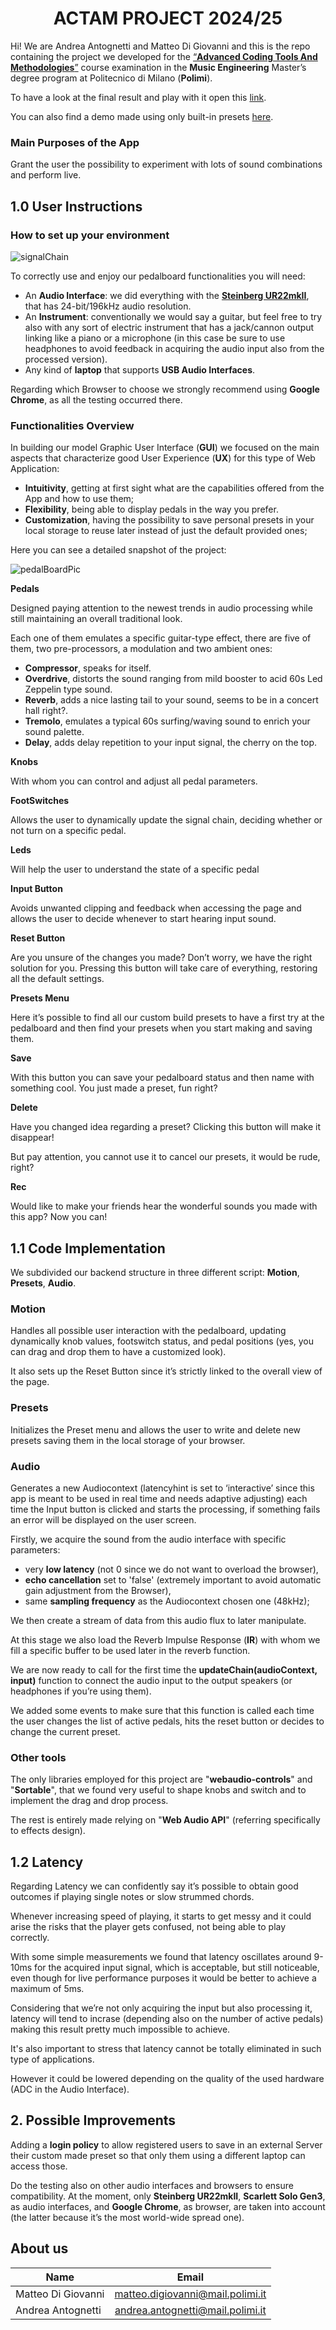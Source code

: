 <div align="center">
   
# ACTAM PROJECT 2024/25

</div>

Hi! We are Andrea Antognetti and Matteo Di Giovanni and this is the repo containing the project we developed for the [“**Advanced Coding Tools And Methodologies**”](https://www4.ceda.polimi.it/manifesti/manifesti/controller/ManifestoPublic.do?EVN_DETTAGLIO_RIGA_MANIFESTO=evento&aa=2024&k_cf=225&k_corso_la=263&k_indir=MMI&codDescr=052828&lang=IT&semestre=1&anno_corso=1&idItemOfferta=168526&idRiga=307212) course examination in the **Music Engineering** Master’s degree program at Politecnico di Milano (**Polimi**).

To have a look at the final result and play with it open this [link](https://matteodigii.github.io/ACTAM-Project/Guitar-Pedalboard/).

You can also find a demo made using only built-in presets [here]().

### Main Purposes of the App
Grant the user the possibility to experiment with lots of sound combinations and perform live.


## 1.0 User Instructions
### How to set up your environment

![signalChain](ReadMeUtils/SignalChain.png)

To correctly use and enjoy our pedalboard functionalities you will need:
-  An **Audio Interface**: we did everything with the [**Steinberg UR22mkII**](https://www.steinberg.net/audio-interfaces/ur22c-recording-pack/ur22mkii/value-edition/), that has 24-bit/196kHz audio resolution.
- An **Instrument**: conventionally we would say a guitar, but feel free to try also with any sort of electric instrument that has a jack/cannon output linking like a piano or a microphone (in this case be sure to use headphones to avoid feedback in acquiring the audio input also from the processed version).
-  Any kind of **laptop** that supports **USB Audio Interfaces**.

Regarding which Browser to choose we strongly recommend using **Google Chrome**, as all the testing occurred there.

### Functionalities Overview
In building our model Graphic User Interface (**GUI**) we focused on the main aspects that characterize good User Experience (**UX**) for this type of Web Application:
-	**Intuitivity**, getting at first sight what are the capabilities offered from the App and how to use them;
-	**Flexibility**, being able to display pedals in the way you prefer.
-	**Customization**, having the possibility to save personal presets in your local storage to reuse later instead of just the default provided ones;

Here you can see a detailed snapshot of the project:

![pedalBoardPic](ReadMeUtils/Explanation.png)

**Pedals**

Designed paying attention to the newest trends in audio processing while still maintaining an overall traditional look. 

Each one of them emulates a specific guitar-type effect, there are five of them, two pre-processors, a modulation and two ambient ones: 
-	**Compressor**, speaks for itself.
-	**Overdrive**, distorts the sound ranging from mild booster to acid 60s Led Zeppelin type sound.
-	**Reverb**, adds a nice lasting tail to your sound, seems to be in a concert hall right?.
-	**Tremolo**, emulates a typical 60s surfing/waving sound to enrich your sound palette.
-	**Delay**, adds delay repetition to your input signal, the cherry on the top.

**Knobs**

With whom you can control and adjust all pedal parameters.

**FootSwitches**

Allows the user to dynamically update the signal chain, deciding whether or not turn on a specific pedal.

**Leds**

Will help the user to understand the state of a specific pedal

**Input Button**

Avoids unwanted clipping and feedback when accessing the page and allows the user to decide whenever to start hearing input sound.

**Reset Button**

Are you unsure of the changes you made? Don’t worry, we have the right solution for you. Pressing this button will take care of everything, restoring all the default settings.

**Presets Menu**

Here it’s possible to find all our custom build presets to have a first try at the pedalboard and then find your presets when you start making and saving them.

**Save**

With this button you can save your pedalboard status and then name with something cool. You just made a preset, fun right?

**Delete**

Have you changed idea regarding a preset? Clicking this button will make it disappear! 

But pay attention, you cannot use it to cancel our presets, it would be rude, right?

**Rec**

Would like to make your friends hear the wonderful sounds you made with this app? Now you can!  

## 1.1 Code Implementation
We subdivided our backend structure in three different script: **Motion**, **Presets**, **Audio**.

### Motion 

Handles all possible user interaction with the pedalboard, updating dynamically knob values, footswitch status, and pedal positions (yes, you can drag and drop them to have a customized look).

It also sets up the Reset Button since it’s strictly linked to the overall view of the page.

### Presets

Initializes the Preset menu and allows the user to write and delete new presets saving them in the local storage of your browser.

### Audio

Generates a new Audiocontext (latencyhint is set to ‘interactive’ since this app is meant to be used in real time and needs adaptive adjusting) each time the Input button is clicked and starts the processing, if something fails an error will be displayed on the user screen.

Firstly, we acquire the sound from the audio interface with specific parameters: 
-	very **low latency** (not 0 since we do not want to overload the browser), 
-	**echo cancellation** set to 'false' (extremely important to avoid automatic gain adjustment from the Browser),
-	same **sampling frequency** as the Audiocontext chosen one (48kHz);

We then create a stream of data from this audio flux to later manipulate.

At this stage we also load the Reverb Impulse Response (**IR**) with whom we fill a specific buffer to be used later in the reverb function.

We are now ready to call for the first time the **updateChain(audioContext, input)** function to connect the audio input to the output speakers (or headphones if you’re using them).

We added some events to make sure that this function is called each time the user changes the list of active pedals, hits the reset button or decides to change the current preset.

### Other tools
The only libraries employed for this project are "**webaudio-controls**" and "**Sortable**", that we found very useful to shape knobs and switch and to implement the drag and drop process. 

The rest is entirely made relying on "**Web Audio API**" (referring specifically to effects design).

## 1.2 Latency
Regarding Latency we can confidently say it’s possible to obtain good outcomes if playing single notes or slow strummed chords. 

Whenever increasing speed of playing, it starts to get messy and it could arise the risks that the player gets confused, not being able to play correctly. 

With some simple measurements we found that latency oscillates around 9-10ms for the acquired input signal, which is acceptable, but still noticeable, even though for live performance purposes it would be better to achieve a maximum of 5ms. 

Considering that we’re not only acquiring the input but also processing it, latency will tend to incrase (depending also on the number of active pedals) making this result pretty much impossible to achieve.

It's also important to stress that latency cannot be totally eliminated in such type of applications.

However it could be lowered depending on the quality of the used hardware (ADC in the Audio Interface). 

## 2. Possible Improvements
Adding a **login policy** to allow registered users to save in an external Server their custom made preset so that only them using a different laptop can access those.

Do the testing also on other audio interfaces and browsers to ensure compatibility. At the moment, only **Steinberg UR22mkII**, **Scarlett Solo Gen3**, as audio interfaces, and **Google Chrome**, as browser, are taken into account (the latter because it’s the most world-wide spread one).

## About us
| Name                                                  | Email                         |
| ---------------------------------------------------------- |:-----------------------------:|
| Matteo Di Giovanni | matteo.digiovanni@mail.polimi.it  |
| Andrea Antognetti | andrea.antognetti@mail.polimi.it  |

